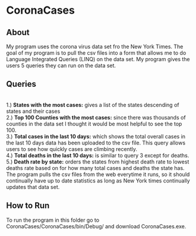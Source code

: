 # CoronaCases #
## About ##
My program uses the corona virus data set fro the New York Times. The goal of my program is to pull the csv files into a form that allows me to do Language Integrated Queries (LINQ) on the data set. My program gives the users 5 queries they can run on the data set.
## Queries ##
<br>1.) **States with the most cases:** gives a list of the states descending of states and their cases <br> 
2.) **Top 100 Counties with the most cases:** since there was thousands of counties in the data set I thought it would be most helpful to see the top 100.<br> 
3.) **Total cases in the last 10 days:** which shows the total overall cases in the last 10 days data has been uploaded to the csv file. This query allows users to see how quickly cases are climbing recently. <br>
4.) **Total deaths in the last 10 days:** is similar to query 3 except for deaths. <br>
5.) **Death rate by state:** orders the states from highest death rate to lowest deaths rate based on for how many total cases and deaths the state has. <br>
The program pulls the csv files from the web everytime it runs, so it should continually have up to date statistics as long as New York times continually updates that data set.
## How to Run ##
To run the program in this folder go to CoronaCases/CoronaCases/bin/Debug/ and download CoronaCases.exe.

